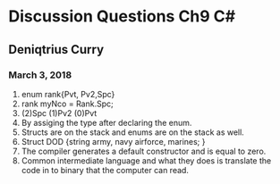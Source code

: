 # Discussion Questions Ch9 C#
## Deniqtrius Curry
### March 3, 2018

1. enum rank{Pvt, Pv2,Spc}
1. rank myNco = Rank.Spc;
1. (2)Spc (1)Pv2 (0)Pvt 
1.  By assiging the type after declaring the enum.
1.  Structs are on the stack and enums are on the stack as well.
1.    Struct DOD 
{string army, navy airforce, marines;
}
1. The compiler generates a default constructor and is equal to zero. 
1.  Common intermediate language and what they does is translate the code in to binary that the computer can read.  